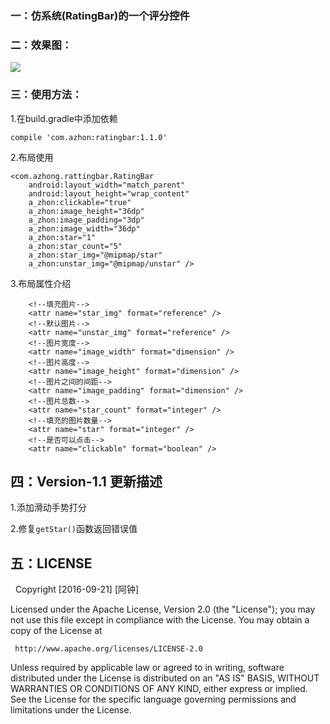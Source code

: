### 一：仿系统(RatingBar)的一个评分控件
### 二：效果图：
<img src="https://github.com/azhong1011/RatingBar/blob/version-1.1/screenshot/rating_bar_1.1.gif"/>

### 三：使用方法：
1.在build.gradle中添加依赖
```
compile 'com.azhon:ratingbar:1.1.0'
```
2.布局使用
```
<com.azhong.rattingbar.RatingBar
    android:layout_width="match_parent"
    android:layout_height="wrap_content"
    a_zhon:clickable="true"
    a_zhon:image_height="36dp"
    a_zhon:image_padding="3dp"
    a_zhon:image_width="36dp"
    a_zhon:star="1"
    a_zhon:star_count="5"
    a_zhon:star_img="@mipmap/star"
    a_zhon:unstar_img="@mipmap/unstar" />
```
3.布局属性介绍
```
    <!--填充图片-->
    <attr name="star_img" format="reference" />
    <!--默认图片-->
    <attr name="unstar_img" format="reference" />
    <!--图片宽度-->
    <attr name="image_width" format="dimension" />
    <!--图片高度-->
    <attr name="image_height" format="dimension" />
    <!--图片之间的间距-->
    <attr name="image_padding" format="dimension" />
    <!--图片总数-->
    <attr name="star_count" format="integer" />
    <!--填充的图片数量-->
    <attr name="star" format="integer" />
    <!--是否可以点击-->
    <attr name="clickable" format="boolean" />
```
## 四：Version-1.1 更新描述
   1.添加滑动手势打分

   2.修复`getStar()`函数返回错误值
## 五：LICENSE
   Copyright [2016-09-21] [阿钟]

   Licensed under the Apache License, Version 2.0 (the "License");
   you may not use this file except in compliance with the License.
   You may obtain a copy of the License at

     http://www.apache.org/licenses/LICENSE-2.0

   Unless required by applicable law or agreed to in writing, software
   distributed under the License is distributed on an "AS IS" BASIS,
   WITHOUT WARRANTIES OR CONDITIONS OF ANY KIND, either express or implied.
   See the License for the specific language governing permissions and
   limitations under the License.
